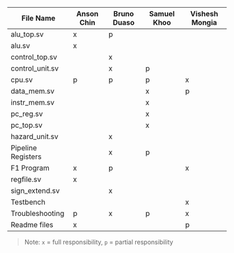 |File Name                   | Anson Chin         | Bruno Duaso        | Samuel Khoo        | Vishesh Mongia     |
|----------------------------|--------------------|--------------------|--------------------|--------------------|
| alu_top.sv                 |         x          |         p          |                    |                    |
| alu.sv                     |         x          |                    |                    |                    |
| control_top.sv             |                    |         x          |                    |                    |
| control_unit.sv            |                    |         x          |         p          |                    | 
| cpu.sv                     |         p          |         p          |         p          |          x         |
| data_mem.sv                |                    |                    |         x          |          p         |
| instr_mem.sv               |                    |                    |         x          |                    |
| pc_reg.sv                  |                    |                    |         x          |                    |
| pc_top.sv                  |                    |                    |         x          |                    |
| hazard_unit.sv             |                    |         x          |                    |                    |
| Pipeline Registers         |                    |         x          |         p          |                    |
| F1 Program                 |         x          |         p          |                    |          x         |
| regfile.sv                 |         x          |                    |                    |                    |
| sign_extend.sv             |                    |         x          |                    |                    |
| Testbench                  |                    |                    |                    |          x         |
| Troubleshooting            |         p          |         x          |          p         |          x         |
| Readme files               |         x          |                    |                    |          p         |



> Note: `x` = full responsibility, `p` = partial responsibility